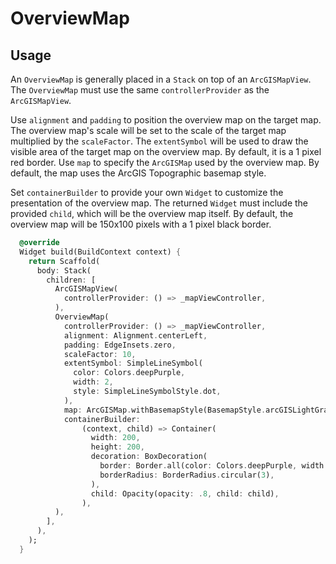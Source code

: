 # OverviewMap

## Usage

An `OverviewMap` is generally placed in a `Stack` on top of an `ArcGISMapView`. The `OverviewMap` must use the same `controllerProvider` as the `ArcGISMapView`.

Use `alignment` and `padding` to position the overview map on the target map. The overview map's scale will be set to the scale of the target map multiplied by the `scaleFactor`. The `extentSymbol` will be used to draw the visible area of the target map on the overview map. By default, it is a 1 pixel red border. Use `map` to specify the `ArcGISMap` used by the overview map. By default, the map uses the ArcGIS Topographic basemap style.

Set `containerBuilder` to provide your own `Widget` to customize the presentation of the overview map. The returned `Widget` must include the provided `child`, which will be the overview map itself. By default, the overview map will be 150x100 pixels with a 1 pixel black border.

```dart
  @override
  Widget build(BuildContext context) {
    return Scaffold(
      body: Stack(
        children: [
          ArcGISMapView(
            controllerProvider: () => _mapViewController,
          ),
          OverviewMap(
            controllerProvider: () => _mapViewController,
            alignment: Alignment.centerLeft,
            padding: EdgeInsets.zero,
            scaleFactor: 10,
            extentSymbol: SimpleLineSymbol(
              color: Colors.deepPurple,
              width: 2,
              style: SimpleLineSymbolStyle.dot,
            ),
            map: ArcGISMap.withBasemapStyle(BasemapStyle.arcGISLightGrayBase),
            containerBuilder:
                (context, child) => Container(
                  width: 200,
                  height: 200,
                  decoration: BoxDecoration(
                    border: Border.all(color: Colors.deepPurple, width: 3),
                    borderRadius: BorderRadius.circular(3),
                  ),
                  child: Opacity(opacity: .8, child: child),
                ),
          ),
        ],
      ),
    );
  }
```
